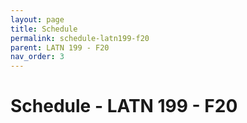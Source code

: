```yaml
---
layout: page
title: Schedule
permalink: schedule-latn199-f20
parent: LATN 199 - F20
nav_order: 3
---
```


# Schedule - LATN 199 - F20
